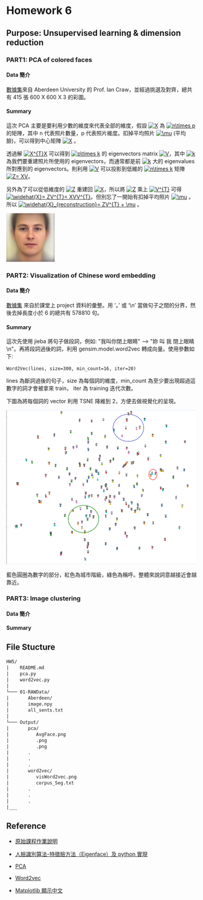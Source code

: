 # Homework 6

## Purpose: Unsupervised learning & dimension reduction

### PART1: PCA of colored faces

#### Data 簡介

[數據集](https://drive.google.com/file/d/1IfPN_emmgGKZVqACjNj8fymDqwsDECyJ/view?usp=drive_open)來自 Aberdeen University 的 Prof. Ian Craw，並經過挑選及對齊，總共有 415 張 600 X 600 X 3 的彩圖。

#### Summary

這次 PCA 主要是要利用少數的維度來代表全部的維度，假設 <a href="https://www.codecogs.com/eqnedit.php?latex=X" target="_blank"><img src="https://latex.codecogs.com/gif.latex?X" title="X" /></a> 為 <a href="https://www.codecogs.com/eqnedit.php?latex=n\times&space;p" target="_blank"><img src="https://latex.codecogs.com/gif.latex?n\times&space;p" title="n\times p" /></a> 的矩陣，其中 n 代表照片數量，p 代表照片維度。扣掉平均照片 <a href="https://www.codecogs.com/eqnedit.php?latex=\mu" target="_blank"><img src="https://latex.codecogs.com/gif.latex?\mu" title="\mu" /></a> (平均臉)，可以得到中心矩陣 <a href="https://www.codecogs.com/eqnedit.php?latex=X" target="_blank"><img src="https://latex.codecogs.com/gif.latex?X" title="X" /></a> 。

透過解 <a href="https://www.codecogs.com/eqnedit.php?latex=X^{T}X" target="_blank"><img src="https://latex.codecogs.com/gif.latex?X^{T}X" title="X^{T}X" /></a> 可以得到 <a href="https://www.codecogs.com/eqnedit.php?latex=p\times&space;k" target="_blank"><img src="https://latex.codecogs.com/gif.latex?p\times&space;k" title="p\times k" /></a> 的 eigenvectors matrix <a href="https://www.codecogs.com/eqnedit.php?latex=V" target="_blank"><img src="https://latex.codecogs.com/gif.latex?V" title="V" /></a>，其中 <a href="https://www.codecogs.com/eqnedit.php?latex=k" target="_blank"><img src="https://latex.codecogs.com/gif.latex?k" title="k" /></a> 為我們要重建照片所使用的 eigenvectors，而通常都是前 <a href="https://www.codecogs.com/eqnedit.php?latex=k" target="_blank"><img src="https://latex.codecogs.com/gif.latex?k" title="k" /></a> 大的 eigenvalues 所對應到的 eigenvectors。則利用 <a href="https://www.codecogs.com/eqnedit.php?latex=V" target="_blank"><img src="https://latex.codecogs.com/gif.latex?V" title="V" /></a> 可以投影到低維的 <a href="https://www.codecogs.com/eqnedit.php?latex=n\times&space;k" target="_blank"><img src="https://latex.codecogs.com/gif.latex?n\times&space;k" title="n\times k" /></a> 矩陣 <a href="https://www.codecogs.com/eqnedit.php?latex=Z=&space;XV" target="_blank"><img src="https://latex.codecogs.com/gif.latex?Z=&space;XV" title="Z= XV" /></a>。
  
另外為了可以從低維度的 <a href="https://www.codecogs.com/eqnedit.php?latex=Z" target="_blank"><img src="https://latex.codecogs.com/gif.latex?Z" title="Z" /></a> 重建回 <a href="https://www.codecogs.com/eqnedit.php?latex=X" target="_blank"><img src="https://latex.codecogs.com/gif.latex?X" title="X" /></a>，所以將 <a href="https://www.codecogs.com/eqnedit.php?latex=Z" target="_blank"><img src="https://latex.codecogs.com/gif.latex?Z" title="Z" /></a> 乘上 <a href="https://www.codecogs.com/eqnedit.php?latex=V^{T}" target="_blank"><img src="https://latex.codecogs.com/gif.latex?V^{T}" title="V^{T}" /></a> 可得 <a href="https://www.codecogs.com/eqnedit.php?latex=\widehat{X}=&space;ZV^{T}=&space;XVV^{T}" target="_blank"><img src="https://latex.codecogs.com/gif.latex?\widehat{X}=&space;ZV^{T}=&space;XVV^{T}" title="\widehat{X}= ZV^{T}= XVV^{T}" /></a>。但別忘了一開始有扣掉平均照片 <a href="https://www.codecogs.com/eqnedit.php?latex=\mu" target="_blank"><img src="https://latex.codecogs.com/gif.latex?\mu" title="\mu" /></a> 。所以 <a href="https://www.codecogs.com/eqnedit.php?latex=\widehat{X}_{reconstruction}=&space;ZV^{T}&space;&plus;&space;\mu" target="_blank"><img src="https://latex.codecogs.com/gif.latex?\widehat{X}_{reconstruction}=&space;ZV^{T}&space;&plus;&space;\mu" title="\widehat{X}_{reconstruction}= ZV^{T} + \mu" /></a> 。

![](Output/pca/AvgFace.png)

### PART2: Visualization of Chinese word embedding

#### Data 簡介

[數據集](https://drive.google.com/open?id=1E5lElPutaWqKYPhSYLmVfw6olHjKDgdK) 來自於課堂上 project 資料的彙整。用 '。’ 或 ‘\n’ 當做句子之間的分界，然後去掉長度小於 6 的總共有 578810 句。


#### Summary 


這次先使用 jieba 將句子做段詞，例如: "我叫你閉上眼睛" --> "妳 叫 我 閉上眼睛 \n"。再將段詞過後的詞，利用 gensim.model.word2vec 轉成向量。使用參數如下:

```
Word2Vec(lines, size=300, min_count=16, iter=20)
```

lines 為斷詞過後的句子，size 為每個詞的維度，min_count 為至少要出現超過這數字的詞才會被拿來 train， iter 為 training 迭代次數。

下圖為將每個詞的 vector 利用 TSNE 降維到 2，方便去做視覺化的呈現。

![](Output/word2vec/visWord2vecModify.png)

藍色圓圈為數字的部分，紅色為城市階級，綠色為稱呼。整體來說詞意越接近會越靠近。

### PART3: Image clustering

#### Data 簡介


#### Summary 

## File Stucture

```
HW5/
|    README.md
|    pca.py
|    word2vec.py
|
└─── 01-RAWData/
|       Aberdeen/
|       image.npy
|       all_sents.txt
|
└─── Output/
|       pca/
|          AvgFace.png
|          .png
|          .png
|       .
|       .
|       .
|       word2vec/
|          visWord2vec.png
|          corpus_Seg.txt
|       .
|       .
|       .    
|___
```

## Reference

* [原始課程作業說明](https://docs.google.com/presentation/d/1v2aJnjqplnQ5YSprp6IXbWM_VPavtolqpgbGWM4HidY/edit)

* [人臉識別算法-特徵臉方法（Eigenface）及 python 實現](https://blog.csdn.net/u010006643/article/details/46417127)

* [PCA](https://stats.stackexchange.com/questions/229092/how-to-reverse-pca-and-reconstruct-original-variables-from-several-principal-com)

* [Word2vec](https://medium.com/pyladies-taiwan/%E8%87%AA%E7%84%B6%E8%AA%9E%E8%A8%80%E8%99%95%E7%90%86%E5%85%A5%E9%96%80-word2vec%E5%B0%8F%E5%AF%A6%E4%BD%9C-f8832d9677c8)

* [Matplotlib 顯示中文](https://codertw.com/%E4%BA%BA%E5%B7%A5%E6%99%BA%E6%85%A7/95662/)